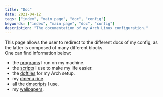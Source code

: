 ```yaml
---
title: "Doc"
date: 2021-04-12
tags: ["index", "main page", "doc", "config"]
keywords: ["index", "main page", "doc", "config"]
description: "The documentation of my Arch Linux configuration."
---
```


This page allows the user to redirect to the different docs of my config, as the latter is composed of many different blocks.  
One can find information below:
- the [programs](/public/config/doc/programs) I run on my machine.
- the [scripts](/public/config/doc/scripts) I use to make my life easier.
- the [doftiles](/public/config/doc/dotfiles) for my Arch setup.  
- my [dmenu rice](/public/config/doc/dmenu).  
- all the [dmscripts](/public/config/doc/dmscripts) I use.  
- my [wallpapers](/public/config/doc/wallpapers).  
